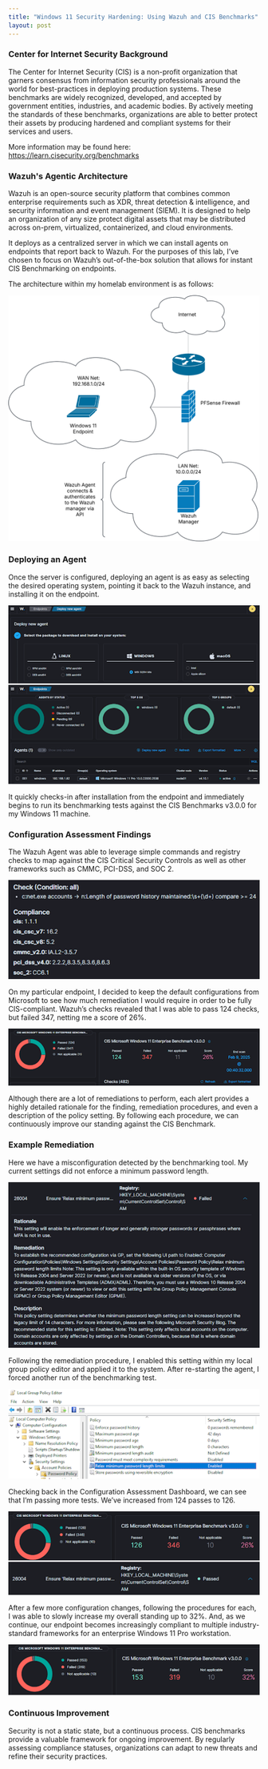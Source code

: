 ```yaml
---
title: "Windows 11 Security Hardening: Using Wazuh and CIS Benchmarks"
layout: post
---
```


### Center for Internet Security Background

The Center for Internet Security (CIS) is a non-profit organization that garners consensus from information security professionals around the world for best-practices in deploying production systems. These benchmarks are widely recognized, developed, and accepted by government entities, industries, and academic bodies. By actively meeting the standards of these benchmarks, organizations are able to better protect their assets by producing hardened and compliant systems for their services and users. 

More information may be found here: https://learn.cisecurity.org/benchmarks


### Wazuh's Agentic Architecture

Wazuh is an open-source security platform that combines common enterprise requirements such as XDR, threat detection & intelligence, and security information and event management (SIEM). It is designed to help an organization of any size protect digital assets that may be distributed across on-prem, virtualized, containerized, and cloud environments. 

It deploys as a centralized server in which we can install agents on endpoints that report back to Wazuh. For the purposes of this lab, I’ve chosen to focus on Wazuh’s out-of-the-box solution that allows for instant CIS Benchmarking on endpoints. 

The architecture within my homelab environment is as follows:
<div align="center">
    <img src="/assets/WazuhCISDiagram.png">
</div>

### Deploying an Agent

Once the server is configured, deploying an agent is as easy as selecting the desired operating system, pointing it back to the Wazuh instance, and installing it on the endpoint. 
<div align="center">
    <img src="/assets/wazuhAgent1.png">
    <img src="/assets/wazuhAgent2.png">
</div>

It quickly checks-in after installation from the endpoint and immediately begins to run its benchmarking tests against the CIS Benchmarks v3.0.0 for my Windows 11 machine.

### Configuration Assessment Findings

The Wazuh Agent was able to leverage simple commands and registry checks to map against the CIS Critical Security Controls as well as other frameworks such as CMMC, PCI-DSS, and SOC 2. 
<div align="center">
    <img src="/assets/CISCompliance.png">
</div>

On my particular endpoint, I decided to keep the default configurations from Microsoft to see how much remediation I would require in order to be fully CIS-compliant. Wazuh’s checks revealed that I was able to pass 124 checks, but failed 347, netting me a score of 26%. 
<div align="center">
    <img src="/assets/initialFindings.png">
</div>

Although there are a lot of remediations to perform, each alert provides a highly detailed rationale for the finding, remediation procedures, and even a description of the policy setting. By following each procedure, we can continuously improve our standing against the CIS Benchmark.

### Example Remediation

Here we have a misconfiguration detected by the benchmarking tool. My current settings did not enforce a minimum password length.
<div align="center">
    <img src="/assets/CISInfo.png">
</div>

Following the remediation procedure, I enabled this setting within my local group policy editor and applied it to the system. After re-starting the agent, I forced another run of the benchmarking test. 
<div align="center">
    <img src="/assets/gpedit.png">
</div>

Checking back in the Configuration Assessment Dashboard, we can see that I’m passing more tests. We’ve increased from 124 passes to 126.
<div align="center">
    <img src="/assets/exampleRemediation1.png">
    <img src="/assets/exampleRemediation2.png">
</div>

After a few more configuration changes, following the procedures for each, I was able to slowly increase my overall standing up to 32%. And, as we continue, our endpoint becomes increasingly compliant to multiple industry-standard frameworks for an enterprise Windows 11 Pro workstation.
<div align="center">
    <img src="/assets/continuousImprovement.png">
</div>

### Continuous Improvement

Security is not a static state, but a continuous process. CIS benchmarks provide a valuable framework for ongoing improvement. By regularly assessing compliance statuses, organizations can adapt to new threats and refine their security practices.



